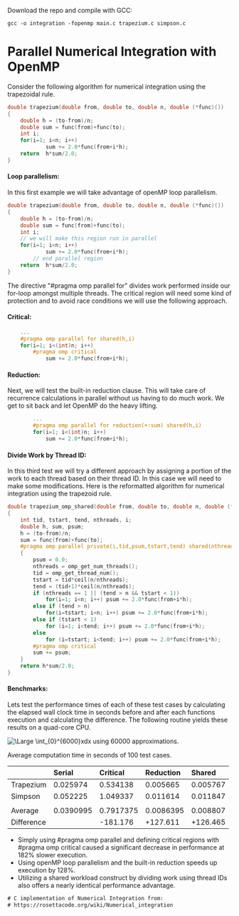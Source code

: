 Download the repo and compile with GCC:
``` 
gcc -o integration -fopenmp main.c trapezium.c simpson.c 
```

# Parallel Numerical Integration with OpenMP

Consider the following algorithm for numerical integration using the trapezoidal rule.
```c 
double trapezium(double from, double to, double n, double (*func)())
{
   	double h = (to-from)/n;
   	double sum = func(from)+func(to);
   	int i;
   	for(i=1; i<n; i++)
       		sum += 2.0*func(from+i*h);
   	return  h*sum/2.0;
}
```
#### Loop parallelism:
In this first example we will take advantage of openMP loop parallelism.
```c
double trapezium(double from, double to, double n, double (*func)())
{
   	double h = (to-from)/n;
   	double sum = func(from)+func(to);
   	int i;
   	// we will make this region run in parallel
   	for(i=1; i<n; i++)
       		sum += 2.0*func(from+i*h);
        // end parallel region
   	return  h*sum/2.0;
}
```
The directive "#pragma omp parallel for" divides work performed inside our for-loop amongst multiple threads. The critical region will need some kind of protection and to avoid race conditions we will use the following approach.
#### Critical:
```c 
    ...
    #pragma omp parallel for shared(h,i)
   	for(i=1; i<(int)n; i++)
		#pragma omp critical 
       		sum += 2.0*func(from+i*h);
```

#### Reduction:
Next, we will test the built-in reduction clause. This will take care of recurrence calculations in parallel without us having to do much work. We get to sit back and let OpenMP do the heavy lifting.
```c
        ...
        #pragma omp parallel for reduction(+:sum) shared(h,i)
   	    for(i=1; i<(int)n; i++)
       		sum += 2.0*func(from+i*h);
```
#### Divide Work by Thread ID:
In this third test we will try a different approach by assigning a portion of the work to each thread based on their thread ID. In this case we will need to make some modifications. Here is the reformatted algorithm for numerical integration using the trapezoid rule. 
```c
double trapezium_omp_shared(double from, double to, double n, double (*func)())
{
	int tid, tstart, tend, nthreads, i;
	double h, sum, psum;
	h = (to-from)/n;
	sum = func(from)+func(to);
	#pragma omp parallel private(i,tid,psum,tstart,tend) shared(nthreads,sum,h,n,to,from) 	
	{
		psum = 0.0;
		nthreads = omp_get_num_threads();
		tid = omp_get_thread_num();
		tstart = tid*ceil(n/nthreads);
		tend = (tid+1)*ceil(n/nthreads);
		if (nthreads == 1 || (tend > n && tstart < 1))
			for(i=1; i<n; i++) psum += 2.0*func(from+i*h);
		else if (tend > n)
			for(i=tstart; i<n; i++) psum += 2.0*func(from+i*h);
		else if (tstart < 1)
			for (i=1; i<tend; i++) psum += 2.0*func(from+i*h);
		else 
			for (i=tstart; i<tend; i++) psum += 2.0*func(from+i*h);
		#pragma omp critical
		sum += psum;
	}
	return h*sum/2.0;
}
```
#### Benchmarks:
Lets test the performance times of each of these test cases by calculating the elapsed wall clock time in seconds before and after each functions execution and calculating the difference. The following routine yields these results on a quad-core CPU.

![\Large \int_{0}^{6000}xdx](https://latex.codecogs.com/svg.latex?\int_{0}^{6000}xdx) using 60000 approximations.

Average computation time in seconds of 100 test cases.

|              | Serial         | Critical      | Reduction      | Shared        |
| :---         | :---           | :---          | :---           | :---          |
| Trapezium    | 0.025974       | 0.534138      | 0.005665       | 0.005767      |
| Simpson      | 0.052225       | 1.049337      | 0.011614       | 0.011847      |
||||||
| Average      | 0.0390995      | 0.7917375     | 0.0086395      | 0.008807      |
| Difference   |                | -181.176      | +127.611       | +126.465      |

* Simply using #pragma omp parallel and defining critical regions with  #pragma omp critical caused a significant decrease in performance at 182% slower execution.
* Using openMP loop parallelism and the built-in reduction speeds up execution by 128%.
* Utilizing a shared workload construct by dividing work using thread IDs also offers a nearly identical performance advantage.

``` diff
# C implementation of Numerical Integration from:
# https://rosettacode.org/wiki/Numerical_integration
```
